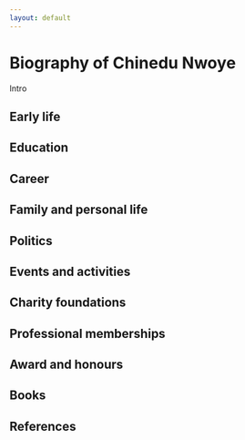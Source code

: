 ```yaml
---
layout: default
---
```

# Biography of Chinedu Nwoye

Intro

## Early life

## Education

## Career

## Family and personal life

## Politics

## Events and activities

## Charity foundations

## Professional memberships

## Award and honours

## Books



## References
